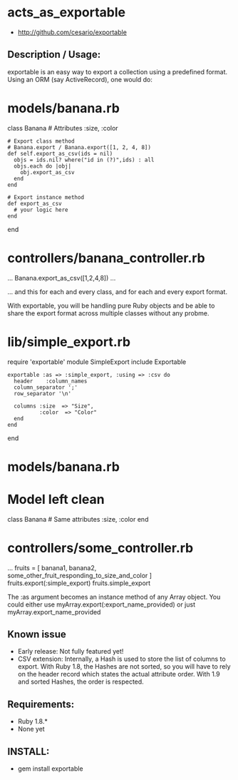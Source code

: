 # acts_as_exportable

* http://github.com/cesario/exportable

## Description / Usage:

exportable is an easy way to export a collection using a predefined format.
Using an ORM (say ActiveRecord), one would do:
  # models/banana.rb
  class Banana
    # Attributes :size, :color

    # Export class method
    # Banana.export / Banana.export([1, 2, 4, 8])
    def self.export_as_csv(ids = nil)
      objs = ids.nil? where("id in (?)",ids) : all
      objs.each do |obj|
        obj.export_as_csv
      end
    end

    # Export instance method
    def export_as_csv
      # your logic here
    end
  end

  # controllers/banana_controller.rb
  ...
  Banana.export_as_csv([1,2,4,8])
  ...

... and this for each and every class, and for each and every export format.

With exportable, you will be handling pure Ruby objects and be able to share
the export format across multiple classes without any probme.

  # lib/simple_export.rb
  require 'exportable'
  module SimpleExport
    include Exportable
    
    exportable :as => :simple_export, :using => :csv do
      header    :column_names
      column_separator ';'
      row_separator '\n'

      columns :size  => "Size",
              :color  => "Color"
      end
    end
  end

  # models/banana.rb
  # Model left clean
  class Banana
    # Same attributes :size, :color
  end

  # controllers/some_controller.rb
  ...
  fruits = [ banana1, banana2, some_other_fruit_responding_to_size_and_color ]
  fruits.export(:simple_export)
  fruits.simple_export

The :as argument becomes an instance method of any Array object. You could either use myArray.export(:export_name_provided) or just myArray.export_name_provided

## Known issue

* Early release: Not fully featured yet!
* CSV extension: Internally, a Hash is used to store the list of columns to export.
With Ruby 1.8, the Hashes are not sorted, so you will have to rely on the header record which states the actual attribute order. With 1.9 and sorted Hashes, the order is respected.

## Requirements:

* Ruby 1.8.*
* None yet

## INSTALL:

* gem install exportable

